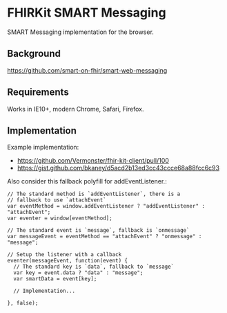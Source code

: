 # FHIRKit SMART Messaging

SMART Messaging implementation for the browser.

## Background

https://github.com/smart-on-fhir/smart-web-messaging

## Requirements

Works in IE10+, modern Chrome, Safari, Firefox.

## Implementation

Example implementation:

* https://github.com/Vermonster/fhir-kit-client/pull/100
* https://gist.github.com/bkaney/d5acd2b13ed3cc43ccce68a88fcc6c93


Also consider this fallback polyfill for addEventListener.:

```
// The standard method is `addEventListener`, there is a
// fallback to use `attachEvent`
var eventMethod = window.addEventListener ? "addEventListener" : "attachEvent";
var eventer = window[eventMethod];

// The standard event is `message`, fallback is `onmessage`
var messageEvent = eventMethod == "attachEvent" ? "onmessage" : "message";

// Setup the listener with a callback
eventer(messageEvent, function(event) {
  // The standard key is `data`, fallback to `message`
  var key = event.data ? "data" : "message";
  var smartData = event[key];

  // Implementation...

}, false);
```
